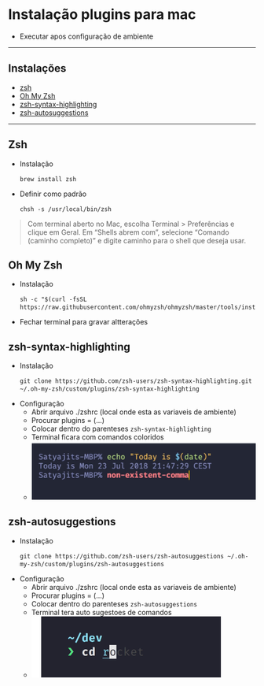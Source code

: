 # Instalação plugins para mac
- Executar apos configuração de ambiente


***
## Instalações
- [zsh](./Plugins.md#zsh)
- [Oh My Zsh](./Plugins.md#oh-my-zsh)
- [zsh-syntax-highlighting](./Plugins.md#zsh-syntax-highlighting)
- [zsh-autosuggestions](./Plugins.md#zsh-autosuggestions)
***
## Zsh
- Instalação
    ```
    brew install zsh
    ```
- Definir como padrão
    ```
    chsh -s /usr/local/bin/zsh
    ```
>Com terminal aberto no Mac, escolha Terminal > Preferências e clique em Geral.
>Em “Shells abrem com”, selecione “Comando (caminho completo)” e digite caminho para o shell que deseja usar.
>
## Oh My Zsh
- Instalação
    ```
    sh -c "$(curl -fsSL https://raw.githubusercontent.com/ohmyzsh/ohmyzsh/master/tools/install.sh)"
    ```
- Fechar terminal para gravar altterações
## zsh-syntax-highlighting
- Instalação
    ```
    git clone https://github.com/zsh-users/zsh-syntax-highlighting.git ~/.oh-my-zsh/custom/plugins/zsh-syntax-highlighting
    ```
- Configuração
    - Abrir arquivo ./zshrc (local onde esta as variaveis de ambiente)
    - Procurar plugins = (...)
    - Colocar dentro do parenteses `zsh-syntax-highlighting`
    - Terminal ficara com comandos coloridos 
    - ![](../Img/zsh-syntax-highlighting.png)
## zsh-autosuggestions
- Instalação
    ```
    git clone https://github.com/zsh-users/zsh-autosuggestions ~/.oh-my-zsh/custom/plugins/zsh-autosuggestions
    ```
- Configuração
    - Abrir arquivo ./zshrc (local onde esta as variaveis de ambiente)
    - Procurar plugins = (...)
    - Colocar dentro do parenteses `zsh-autosuggestions`
    - Terminal tera auto sugestoes de comandos
    - ![](../Img/zsh-autosuggestions.png)


